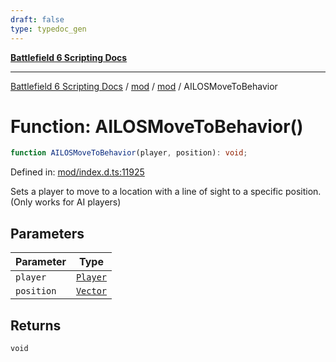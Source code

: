 ```yaml
---
draft: false
type: typedoc_gen
---
```


[**Battlefield 6 Scripting Docs**](../../../_index.md)

***

[Battlefield 6 Scripting Docs](../../../_index.md) / [mod](../../_index.md) / [mod](../_index.md) / AILOSMoveToBehavior

# Function: AILOSMoveToBehavior()

```ts
function AILOSMoveToBehavior(player, position): void;
```

Defined in: [mod/index.d.ts:11925](https://github.com/battlefield-portal-community/portal-docs/blob/6d87e21c5922a3efb03c634dbe98e5fe6e797672/generators/santiago/mod/index.d.ts#L11925)

Sets a player to move to a location with a line of sight to a specific position. (Only works for AI players)

## Parameters

| Parameter | Type |
| ------ | ------ |
| `player` | [`Player`](../Player/_index.md) |
| `position` | [`Vector`](../Vector/_index.md) |

## Returns

`void`
